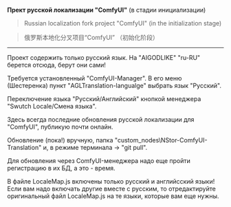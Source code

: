 **Прект русской локализации "ComfyUI"** (в стадии инициализации)

> Russian localization fork project "ComfyUI" (in the initialization stage)

> 俄罗斯本地化分叉项目“ComfyUI” （初始化阶段）

---
Проект содержить только русский язык. На "AIGODLIKE" "ru-RU" берется отсюда, берут они сами!

Требуется установленный "ComfyUI-Manager". В его меню (Шестеренка) пункт "AGLTranslation-langualge" выбрать язык "Русский".

Переключение языка "Русский/Английский" кнопкой менеджера "Swutch Locale/Смена языка".

Здесь всегда последние обновления русской локализации для "ComfyUI", публикую почти онлайн.

Обновление (пока!) вручную, папка "custom_nodes\NStor-ComfyUI-Translation\" и, в режиме терминала -> "git pull".

Для обновления через ComfyUI-менеджера надо еще пройти регистрацию в их БД, а это - время.

В файле LocaleMap.js включены только русский и английсский языки! Если вам надо включать другие вместе с русским, то отредактируйте оригинальный файл LocaleMap.js на те языки, которые вам еще нужны.
